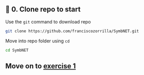 ## 🏁 0. Clone repo to start
Use the `git` command to download repo
```bash
git clone https://github.com/franciscozorrilla/SymbNET.git
```
Move into repo folder using `cd`
```bash
cd SymbNET
```

## Move on to [exercise 1](https://github.com/franciscozorrilla/SymbNET/blob/main/scripts/1.carve_models.md)
